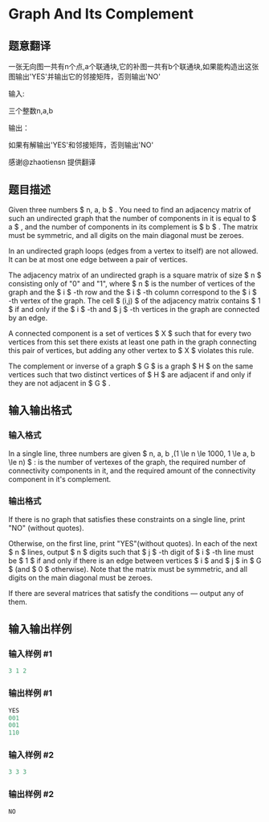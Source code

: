 # Graph And Its Complement

## 题意翻译

一张无向图一共有n个点,a个联通块,它的补图一共有b个联通块,如果能构造出这张图输出'YES'并输出它的邻接矩阵，否则输出'NO'

输入:

三个整数n,a,b

输出：

如果有解输出'YES'和邻接矩阵，否则输出'NO'

感谢@zhaotiensn 提供翻译

## 题目描述

Given three numbers $ n, a, b $ . You need to find an adjacency matrix of such an undirected graph that the number of components in it is equal to $ a $ , and the number of components in its complement is $ b $ . The matrix must be symmetric, and all digits on the main diagonal must be zeroes.

In an undirected graph loops (edges from a vertex to itself) are not allowed. It can be at most one edge between a pair of vertices.

The adjacency matrix of an undirected graph is a square matrix of size $ n $ consisting only of "0" and "1", where $ n $ is the number of vertices of the graph and the $ i $ -th row and the $ i $ -th column correspond to the $ i $ -th vertex of the graph. The cell $ (i,j) $ of the adjacency matrix contains $ 1 $ if and only if the $ i $ -th and $ j $ -th vertices in the graph are connected by an edge.

A connected component is a set of vertices $ X $ such that for every two vertices from this set there exists at least one path in the graph connecting this pair of vertices, but adding any other vertex to $ X $ violates this rule.

The complement or inverse of a graph $ G $ is a graph $ H $ on the same vertices such that two distinct vertices of $ H $ are adjacent if and only if they are not adjacent in $ G $ .

## 输入输出格式

### 输入格式

In a single line, three numbers are given $ n, a, b \,(1 \le n \le 1000, 1 \le a, b \le n) $ : is the number of vertexes of the graph, the required number of connectivity components in it, and the required amount of the connectivity component in it's complement.

### 输出格式

If there is no graph that satisfies these constraints on a single line, print "NO" (without quotes).

Otherwise, on the first line, print "YES"(without quotes). In each of the next $ n $ lines, output $ n $ digits such that $ j $ -th digit of $ i $ -th line must be $ 1 $ if and only if there is an edge between vertices $ i $ and $ j $ in $ G $ (and $ 0 $ otherwise). Note that the matrix must be symmetric, and all digits on the main diagonal must be zeroes.

If there are several matrices that satisfy the conditions — output any of them.

## 输入输出样例

### 输入样例 #1

```cpp
3 1 2

```
### 输出样例 #1

```cpp
YES
001
001
110

```
### 输入样例 #2

```cpp
3 3 3

```
### 输出样例 #2

```cpp
NO

```
